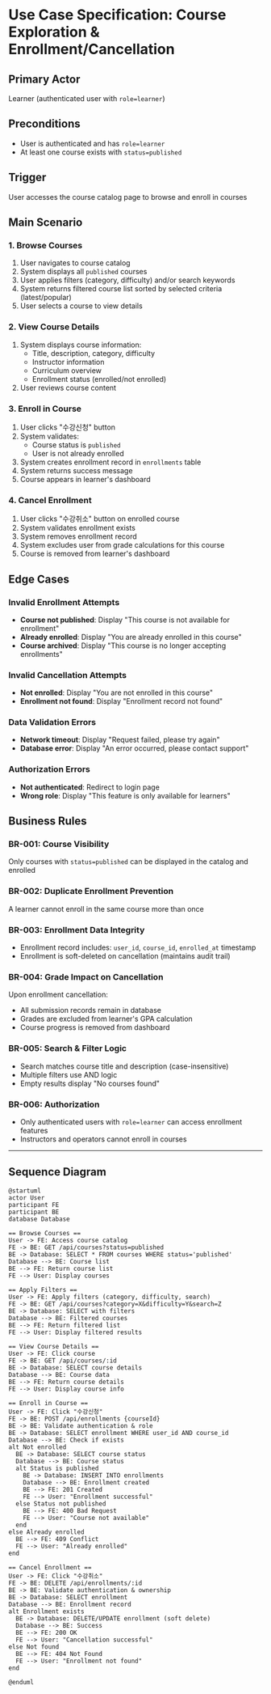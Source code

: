 # Use Case Specification: Course Exploration & Enrollment/Cancellation

## Primary Actor
Learner (authenticated user with `role=learner`)

## Preconditions
- User is authenticated and has `role=learner`
- At least one course exists with `status=published`

## Trigger
User accesses the course catalog page to browse and enroll in courses

## Main Scenario

### 1. Browse Courses
1. User navigates to course catalog
2. System displays all `published` courses
3. User applies filters (category, difficulty) and/or search keywords
4. System returns filtered course list sorted by selected criteria (latest/popular)
5. User selects a course to view details

### 2. View Course Details
1. System displays course information:
   - Title, description, category, difficulty
   - Instructor information
   - Curriculum overview
   - Enrollment status (enrolled/not enrolled)
2. User reviews course content

### 3. Enroll in Course
1. User clicks "수강신청" button
2. System validates:
   - Course status is `published`
   - User is not already enrolled
3. System creates enrollment record in `enrollments` table
4. System returns success message
5. Course appears in learner's dashboard

### 4. Cancel Enrollment
1. User clicks "수강취소" button on enrolled course
2. System validates enrollment exists
3. System removes enrollment record
4. System excludes user from grade calculations for this course
5. Course is removed from learner's dashboard

## Edge Cases

### Invalid Enrollment Attempts
- **Course not published**: Display "This course is not available for enrollment"
- **Already enrolled**: Display "You are already enrolled in this course"
- **Course archived**: Display "This course is no longer accepting enrollments"

### Invalid Cancellation Attempts
- **Not enrolled**: Display "You are not enrolled in this course"
- **Enrollment not found**: Display "Enrollment record not found"

### Data Validation Errors
- **Network timeout**: Display "Request failed, please try again"
- **Database error**: Display "An error occurred, please contact support"

### Authorization Errors
- **Not authenticated**: Redirect to login page
- **Wrong role**: Display "This feature is only available for learners"

## Business Rules

### BR-001: Course Visibility
Only courses with `status=published` can be displayed in the catalog and enrolled

### BR-002: Duplicate Enrollment Prevention
A learner cannot enroll in the same course more than once

### BR-003: Enrollment Data Integrity
- Enrollment record includes: `user_id`, `course_id`, `enrolled_at` timestamp
- Enrollment is soft-deleted on cancellation (maintains audit trail)

### BR-004: Grade Impact on Cancellation
Upon enrollment cancellation:
- All submission records remain in database
- Grades are excluded from learner's GPA calculation
- Course progress is removed from dashboard

### BR-005: Search & Filter Logic
- Search matches course title and description (case-insensitive)
- Multiple filters use AND logic
- Empty results display "No courses found"

### BR-006: Authorization
- Only authenticated users with `role=learner` can access enrollment features
- Instructors and operators cannot enroll in courses

---

## Sequence Diagram

```plantuml
@startuml
actor User
participant FE
participant BE
database Database

== Browse Courses ==
User -> FE: Access course catalog
FE -> BE: GET /api/courses?status=published
BE -> Database: SELECT * FROM courses WHERE status='published'
Database --> BE: Course list
BE --> FE: Return course list
FE --> User: Display courses

== Apply Filters ==
User -> FE: Apply filters (category, difficulty, search)
FE -> BE: GET /api/courses?category=X&difficulty=Y&search=Z
BE -> Database: SELECT with filters
Database --> BE: Filtered courses
BE --> FE: Return filtered list
FE --> User: Display filtered results

== View Course Details ==
User -> FE: Click course
FE -> BE: GET /api/courses/:id
BE -> Database: SELECT course details
Database --> BE: Course data
BE --> FE: Return course details
FE --> User: Display course info

== Enroll in Course ==
User -> FE: Click "수강신청"
FE -> BE: POST /api/enrollments {courseId}
BE -> BE: Validate authentication & role
BE -> Database: SELECT enrollment WHERE user_id AND course_id
Database --> BE: Check if exists
alt Not enrolled
  BE -> Database: SELECT course status
  Database --> BE: Course status
  alt Status is published
    BE -> Database: INSERT INTO enrollments
    Database --> BE: Enrollment created
    BE --> FE: 201 Created
    FE --> User: "Enrollment successful"
  else Status not published
    BE --> FE: 400 Bad Request
    FE --> User: "Course not available"
  end
else Already enrolled
  BE --> FE: 409 Conflict
  FE --> User: "Already enrolled"
end

== Cancel Enrollment ==
User -> FE: Click "수강취소"
FE -> BE: DELETE /api/enrollments/:id
BE -> BE: Validate authentication & ownership
BE -> Database: SELECT enrollment
Database --> BE: Enrollment record
alt Enrollment exists
  BE -> Database: DELETE/UPDATE enrollment (soft delete)
  Database --> BE: Success
  BE --> FE: 200 OK
  FE --> User: "Cancellation successful"
else Not found
  BE --> FE: 404 Not Found
  FE --> User: "Enrollment not found"
end

@enduml
```
